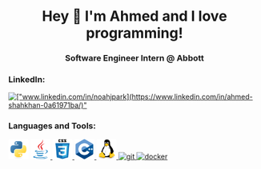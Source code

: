 <h1 align="center">Hey 👋 I'm Ahmed and I love programming!</h1>
<h3 align="center">Software Engineer Intern @ Abbott</h3>

<h3 align="left">LinkedIn:</h3>
<p align="left">
<a href="https://www.linkedin.com/in/ahmed-shahkhan-0a61971ba/" target="_blank"><img align="center" src="https://raw.githubusercontent.com/rahuldkjain/github-profile-readme-generator/master/src/images/icons/Social/linked-in-alt.svg" alt=["www.linkedin.com/in/noahjpark](https://www.linkedin.com/in/ahmed-shahkhan-0a61971ba/)" height="30" width="40" /></a>
  
<h3 align="left">Languages and Tools:</h3>

<p align="left"> <img src="https://raw.githubusercontent.com/devicons/devicon/master/icons/python/python-original.svg" alt="python" width="40" height="40"/> </a> <a href="https://reactjs.org/" target="_blank"> <img src="https://raw.githubusercontent.com/devicons/devicon/master/icons/java/java-original.svg" alt="java" width="40" height="40"/> </a> <a href="https://developer.mozilla.org/en-US/docs/Web/JavaScript" target="_blank"> <img src="https://raw.githubusercontent.com/devicons/devicon/master/icons/css3/css3-original-wordmark.svg" alt="css3" width="40" height="40"/> </a> <a href="https://git-scm.com/" target="_blank"> <img src="https://raw.githubusercontent.com/devicons/devicon/master/icons/cplusplus/cplusplus-original.svg" alt="cplusplus" width="40" height="40"/> </a> <a href="https://www.w3schools.com/cs/" target="_blank"> <img src="https://raw.githubusercontent.com/devicons/devicon/master/icons/linux/linux-original.svg" alt="linux" width="40" height="40"/> </a> <a href="https://www.mysql.com/" target="_blank"><img src="[https://www.vectorlogo.zone/logos/git-scm/git-scm-icon.svg](https://www.vectorlogo.zone/logos/git-scm/git-scm-ar21.svg)" alt="git" width="40" height="40"/> </a> <a href="https://www.w3.org/html/" target="_blank"> <img src="https://www.vectorlogo.zone/logos/docker/docker-official.svg" alt="docker" width="40" height="40"/> </a> <a href="https://www.docker.com/?utm_source=vectorlogozone&utm_medium=referrer" target="_blank"> 


<!-- Docker, VSCode, OCaml, Eclipse, Django, -->

<!--
**askshahkhan/askshahkhan** is a ✨ _special_ ✨ repository because its `README.md` (this file) appears on your GitHub profile.

Here are some ideas to get you started:

- 🔭 I’m currently working on ...
- 🌱 I’m currently learning ...
- 👯 I’m looking to collaborate on ...
- 🤔 I’m looking for help with ...
- 💬 Ask me about ...
- 📫 How to reach me: ...
- 😄 Pronouns: ...
- ⚡ Fun fact: ...
-->
